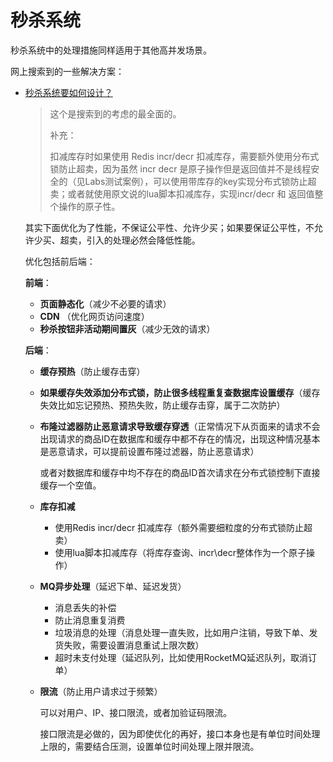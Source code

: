 # 秒杀系统

秒杀系统中的处理措施同样适用于其他高并发场景。

网上搜索到的一些解决方案：

+ [秒杀系统要如何设计？](https://juejin.cn/post/6990307911117307934#/heading-19)

  > 这个是搜索到的考虑的最全面的。
  >
  > 补充：
  >
  > 扣减库存时如果使用 Redis incr/decr 扣减库存，需要额外使用分布式锁防止超卖，因为虽然 incr decr 是原子操作但是返回值并不是线程安全的（见Labs测试案例），可以使用带库存的key实现分布式锁防止超卖；或者就使用原文说的lua脚本扣减库存，实现incr/decr 和 返回值整个操作的原子性。

  其实下面优化为了性能，不保证公平性、允许少买；如果要保证公平性，不允许少买、超卖，引入的处理必然会降低性能。

  优化包括前后端：

  **前端**：

  + **页面静态化**（减少不必要的请求）
  + **CDN** （优化网页访问速度）
  + **秒杀按钮非活动期间置灰**（减少无效的请求）

  **后端**：

  + **缓存预热**（防止缓存击穿）

  + **如果缓存失效添加分布式锁，防止很多线程重复查数据库设置缓存**（缓存失效比如忘记预热、预热失败，防止缓存击穿，属于二次防护）

  + **布隆过滤器防止恶意请求导致缓存穿透**（正常情况下从页面来的请求不会出现请求的商品ID在数据库和缓存中都不存在的情况，出现这种情况基本是恶意请求，可以提前设置布隆过滤器，防止恶意请求）

    或者对数据库和缓存中均不存在的商品ID首次请求在分布式锁控制下直接缓存一个空值。

  + **库存扣减**

    + 使用Redis incr/decr 扣减库存（额外需要细粒度的分布式锁防止超卖）
    + 使用lua脚本扣减库存（将库存查询、incr\decr整体作为一个原子操作）

  + **MQ异步处理**（延迟下单、延迟发货）

    + 消息丢失的补偿
    + 防止消息重复消费
    + 垃圾消息的处理（消息处理一直失败，比如用户注销，导致下单、发货失败，需要设置消息重试上限次数）
    + 超时未支付处理（延迟队列，比如使用RocketMQ延迟队列，取消订单）

  + **限流**（防止用户请求过于频繁）

    可以对用户、IP、接口限流，或者加验证码限流。

    接口限流是必做的，因为即使优化的再好，接口本身也是有单位时间处理上限的，需要结合压测，设置单位时间处理上限并限流。

